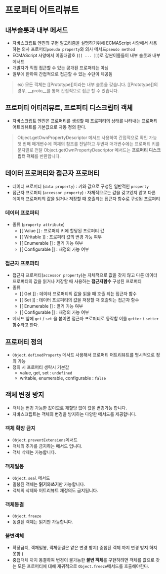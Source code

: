 ﻿# 프로퍼티 어트리뷰트

## 내부슬롯과 내부 메서드  
- 자바스크립트 엔진의 구현 알고리즘을 설명하기위해  ECMAScript 사양에서 사용하는 의사 프로퍼티`pseudo property`와 의사 메서드`pseudo method`
- ECMAScript 사양에서 이중대괄호 (`[[ ... ]]`)로 감싼이름들이 내부 슬롯과 내부 메서드
- 개발자가 직접 접근할 수 있는 공개된 프로퍼티는 아님
- 일부에 한하여 간접적으로 접근할 수 있는 수단이 제공됨
> ex) 모든 객체는 [[Prototype]]이라는 내부 슬롯을 갖습니다. [[Prototype]]의 경우, __proto__를 통해 간접적으로 접근 할 수 있습니다.

## 프로퍼티 어티리뷰트, 프로퍼티 디스크립터 객체
- 자바스크립트 엔진은 프로퍼티를 생성할 때 프로퍼티의 상태를 나타내는 프로퍼티 어트리뷰트를 기본값으로 자동 정의 한다. 
> Object.getOwnPropertyDescriptor 메서드 사용하여 간접적으로 확인 가능
> 첫 번째 매개변수에 객체의 참조를 전달하고 두번째 매개변수에는 프로퍼티 키를 문자열로 전달
> Object.getOwnPropertyDescriptor  메서드는 **프로퍼티 디스크립터 객체**를 반환합니다.

## 데이터 프로퍼티와 접근자 프로퍼티
- 데이터 프로퍼티 (`data property`) : 키와 값으로 구성된 일반적인 `property`
- 접근자 프로퍼티 (`accessor property`) : 자체적으로는 값을 갖고있지 않고 다른 데이터 프로퍼티의 값을 읽거나 저장할 때 호출되는 접근자 함수로 구성된 프로퍼티

### 데이터 프로퍼티
- 종류 (`property attribute`)
	- [[ Value ]] : 프로퍼티 키에 할당된 프로퍼티 값
	- [[ Writable ]] : 프로퍼티 값의 변경 가능 여부
	- [[ Enumerable ]] : 열거 가능 여부
	- [[ Configurable ]] : 재정의 가능 여부

### 접근자 프로퍼티
- 접근자 프로퍼티(`accessor property`)는 자체적으로 값을 갖지 않고 다른 데이터 프로퍼티의 값을 읽거나 저장할 때 사용하는 **접근자함수** 구성된 프로퍼티
- 종류
	- [[ Get ]] : 데이터 프로퍼티의 값을 읽을 때 호출 되는 접근자 함수
	- [[ Set ]] : 데이터 프로퍼티의 값을 저장할 때 호출되는 접근자 함수
	- [[ Enumerable ]] : 열거 가능 여부
	- [[ Configurable ]] : 재정의 가능 여부
- 메서드 앞에 `get` / `set` 을 붙이면 접근자 프로퍼티로 동작함 이를 `getter` / `setter` 함수라고 한다.

## 프로퍼티 정의
- `Object.definedProperty`  메서드 사용해서 프로퍼티 어트리뷰트를 명시적으로 정의 가능
- 정의 시 프로퍼티 생략시 기본값
	- value, get, set : `undefined`
	- writable, enumerable, configurable : `false`

## 객체 변경 방지
- 객체는 변경 가능한 값이므로 재할당 없이 값을 변경가능 합니다.
- 자바스크립트는 객체의 변경을 방지하는 다양한 메서드를 제공합니다.

### 객체 확장 금지
- `Object.preventExtensions`메서드
- 객체의 추가를 금지하는 메서드 입니다.
- 객체 삭제는 가능합니다.

### 객체밀봉
- `Object.seal` 메서드
- 밀봉된 객체는 **읽기**와**쓰기**만 가능합니다.
- 객체의 삭제와 어트리뷰트 재정의도 금지됩니다.

### 객체동결
- `Object.freeze`
- 동결된 객체는 읽기만 가능합니다. 

### 불변객체
- 확장금지, 객체밀봉, 객체동결은 얕은 변경 방지( 중첩된 객체 까지 변경 방지 하지 못함 )
- 중첩객체 까지 동결하여 변경이 불가능한 **불변 객체**를 구현하려면 객체를 값으로 갖는 모든 프로퍼티에 대해 재귀적으로 `Object.freeze`메서드를 호출해야한다.
